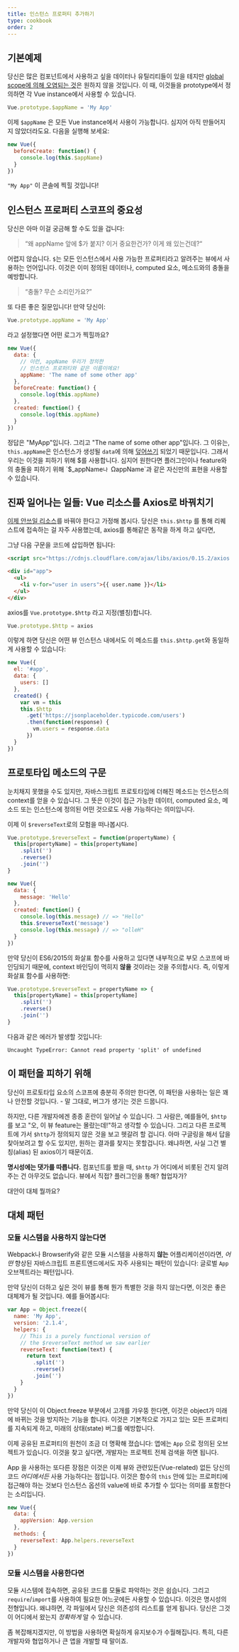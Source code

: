 ```yaml
---
title: 인스턴스 프로퍼티 추가하기
type: cookbook
order: 2
---
```


## 기본예제

당신은 많은 컴포넌트에서 사용하고 싶을 데이터나 유틸리티들이 있을 테지만  [global scope에 의해 오염되는 것](https://github.com/getify/You-Dont-Know-JS/blob/2nd-ed/scope-closures/ch3.md)은 원하지 않을 것입니다. 이 때, 이것들을 prototype에서 정의하면 각 Vue instance에서 사용할 수 있습니다.

```js
Vue.prototype.$appName = 'My App'
```

이제 `$appName` 은 모든 Vue instance에서 사용이 가능합니다. 심지어 아직 만들어지지 않았더라도요. 다음을 실행해 보세요:

```js
new Vue({
  beforeCreate: function() {
    console.log(this.$appName)
  }
})
```

`"My App"` 이 콘솔에 찍힐 것입니다!

## 인스턴스 프로퍼티 스코프의 중요성

당신은 아마 이걸 궁금해 할 수도 있을 겁니다:

> “왜 appName 앞에 $가 붙지? 이거 중요한건가? 이게 왜 있는건데?“

어렵지 않습니다. `$`는 모든 인스턴스에서 사용 가능한 프로퍼티라고 알려주는 뷰에서 사용하는 언어입니다. 이것은 이미 정의된 데이터나, computed 요소, 메소드와의 충돌을 예방합니다.

> “충돌? 무슨 소리인가요?”

또 다른 좋은 질문입니다! 만약 당신이:

```js
Vue.prototype.appName = 'My App'
```

 라고 설정했다면 어떤 로그가 찍힐까요?

```js
new Vue({
  data: {
    // 이런, appName 우리가 정의한
    // 인스턴스 프로퍼티와 같은 이름이에요!
    appName: 'The name of some other app'
  },
  beforeCreate: function() {
    console.log(this.appName)
  },
  created: function() {
    console.log(this.appName)
  }
})
```

정답은 "MyApp"입니다. 그리고 "The name of some other app"입니다. 그 이유는, `this.appName`은 인스턴스가 생성될 `data`에 의해 [덮어쓰기](https://github.com/getify/You-Dont-Know-JS/blob/2nd-ed/this-object-prototypes/ch5.md) 되었기 때문입니다. 그래서 우리는 이것을 피하기 위해 $를 사용합니다. 심지어 원한다면 플러그인이나 feature와의 충돌을 피하기 위해 `$_appName`나 `ΩappName`과 같은 자신만의 표현을 사용할 수 있습니다.
 

## 진짜 일어나는 일들: Vue 리소스를 Axios로 바꿔치기

[이제 안쓰일 리소스](https://medium.com/the-vue-point/retiring-vue-resource-871a82880af4)를 바꿔야 한다고 가정해 봅시다. 당신은 `this.$http` 를 통해 리퀘스트에 접속하는 걸 자주 사용했는데, axios를 통해같은 동작을 하게 하고 싶다면,

그냥 다음 구문을 코드에 삽입하면 됩니다:

```html
<script src="https://cdnjs.cloudflare.com/ajax/libs/axios/0.15.2/axios.js"></script>

<div id="app">
  <ul>
    <li v-for="user in users">{{ user.name }}</li>
  </ul>
</div>
```

axios를 `Vue.prototype.$http` 라고 지정(별칭)합니다.

```js
Vue.prototype.$http = axios
```

이렇게 하면 당신은 어떤 뷰 인스턴스 내에서도 이 메소드를 `this.$http.get`와 동일하게 사용할 수 있습니다:

```js
new Vue({
  el: '#app',
  data: {
    users: []
  },
  created() {
    var vm = this
    this.$http
      .get('https://jsonplaceholder.typicode.com/users')
      .then(function(response) {
        vm.users = response.data
      })
  }
})
```

## 프로토타입 메소드의 구문

눈치채지 못했을 수도 있지만, 자바스크립트 프로토타입에 더해진 메소드는 인스턴스의 context를 얻을 수 있습니다. 그 뜻은 이것이 접근 가능한 데이터, computed 요소, 메소드 또는 인스턴스에 정의된 어떤 것으로도 사용 가능하다는 의미입니다.

이제 이 `$reverseText`로의 모험을 떠나봅시다.

```js
Vue.prototype.$reverseText = function(propertyName) {
  this[propertyName] = this[propertyName]
    .split('')
    .reverse()
    .join('')
}

new Vue({
  data: {
    message: 'Hello'
  },
  created: function() {
    console.log(this.message) // => "Hello"
    this.$reverseText('message')
    console.log(this.message) // => "olleH"
  }
})
```

만약 당신이 ES6/2015의 화살표 함수를 사용하고 있다면 내부적으로 부모 스코프에 바인딩되기 때문에, context 바인딩이 먹히지 **않을** 것이라는 것을 주의합시다.
즉, 이렇게 화살표 함수를 사용하면:

```js
Vue.prototype.$reverseText = propertyName => {
  this[propertyName] = this[propertyName]
    .split('')
    .reverse()
    .join('')
}
```

다음과 같은 에러가 발생할 것입니다:

```log
Uncaught TypeError: Cannot read property 'split' of undefined
```

## 이 패턴을 피하기 위해

당신이 프로토타입 요소의 스코프에 충분히 주의만 한다면, 이 패턴을 사용하는 일은 꽤나 안전할 것입니다. - 말 그대로, 버그가 생기는 것은 드뭅니다.

하지만, 다른 개발자에겐 종종 혼란이 일어날 수 있습니다. 그 사람은, 예를들어, `$http` 를 보고 "오, 이 뷰 feature는 몰랐는데!"하고 생각할 수 있습니다. 그리고 다른 프로젝트에 가서 `$http`가 정의되지 않은 것을 보고 헷갈려 할 겁니다. 아마 구글링을 해서 답을 찾아보려고 할 수도 있지만, 원하는 결과를 찾지는 못할겁니다. 왜냐하면, 사실 그건 별칭(alias) 된 axios이기 때문이죠.

**명시성에는 댓가를 따릅니다.** 컴포넌트를 봤을 때, `$http` 가 어디에서 비롯된 건지 알려주는 건 아무것도 없습니다. 뷰에서 직접? 플러그인을 통해? 협업자가?

대안이 대체 뭘까요?

## 대체 패턴

### 모듈 시스템을 사용하지 않는다면

Webpack나 Browserify와 같은 모듈 시스템을 사용하지 **않는** 어플리케이션이라면, _어떤_ 향상된 자바스크립트 프론트엔드에서도 자주 사용되는 패턴이 있습니다: 글로벌 `App` 오브젝트라는 패턴입니다.

만약 당신이 더하고 싶은 것이 뷰를 통해 뭔가 특별한 것을 하지 않는다면, 이것은 좋은 대체제가 될 것입니다. 예를 들어봅시다:

```js
var App = Object.freeze({
  name: 'My App',
  version: '2.1.4',
  helpers: {
    // This is a purely functional version of
    // the $reverseText method we saw earlier
    reverseText: function(text) {
      return text
        .split('')
        .reverse()
        .join('')
    }
  }
})
```

<p class="tip">만약 당신이 이 Object.freeze 부분에서 고개를 갸우뚱 한다면, 이것은 object가 미래에 바뀌는 것을 방지하는 기능을 합니다. 이것은 기본적으로 가지고 있는 모든 프로퍼티를 지속되게 하고, 미래의 상태(state) 버그를 예방합니다.</p>

이제 공유된 프로퍼티의 원천이 조금 더 명확해 졌습니다: 앱에는 `App` 으로 정의된 오브젝트가 있습니다. 이것을 찾고 싶다면, 개발자는 프로젝트 전체 검색을 하면 됩니다.

App 을 사용하는 또다른 장점은 이것은 이제 뷰와 관련있든(Vue-related) 없든 당신의 코드 _어디에서든_ 사용 가능하다는 점입니다. 이것은 함수의 `this` 안에 있는 프로퍼티에 접근해야 하는 것보다 인스턴스 옵션의 value에 바로 추가할 수 있다는 의미를 포함한다는 소리입니다.

```js
new Vue({
  data: {
    appVersion: App.version
  },
  methods: {
    reverseText: App.helpers.reverseText
  }
})
```

### 모듈 시스템을 사용한다면

모듈 시스템에 접속하면, 공유된 코드를 모듈로 파악하는 것은 쉽습니다. 그리고 `require`/`import`를 사용하여 필요한 어느곳에든 사용할 수 있습니다. 이것은 명시성의 전형입니다. 왜냐하면, 각 파일에서 당신은 의존성의 리스트를 얻게 됩니다. 당신은 그것이 어디에서 왔는지 _정확하게_ 알 수 있습니다.

좀 복잡해지겠지만, 이 방법을 사용하면 확실하게 유지보수가 수월해집니다. 특히, 다른 개발자와 협업하거나 큰 앱을 개발할 때 말이죠.
